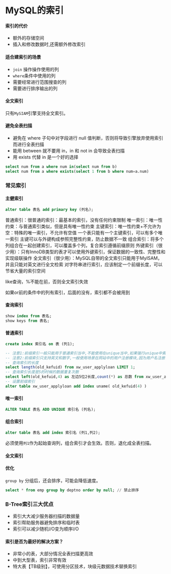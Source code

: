 # MySQL的索引

#### 索引的代价

- 额外的存储空间
- 插入和修改数据时,还需额外修改索引

#### 适合建索引的场景

- `join` 操作操作使用的列
- `where`条件中使用的列
- 需要经常进行范围搜查的列 
- 需要进行排序输出的列

#### 全文索引

只有`MySIAM`引擎支持全文索引。

#### 避免全表扫描

- 避免在 where 子句中对字段进行 null 值判断，否则将导致引擎放弃使用索引而进行全表扫描
- 能用 between 就不要用 in，in 和 not in 会导致全表扫描
- 用 exists 代替 in 是一个好的选择

```sql
select num from a where num in(select num from b)
select num from a where exists(select 1 from b where num=a.num)
```

### 常见索引

#### 主健索引

```sql
alter table 表名 add primary key (列名);
```

普通索引：很普通的索引：最基本的索引，没有任何约束限制
唯一索引：唯一性约束：与普通索引类似，但是具有唯一性约束
主键索引：唯一性约束+不允许为空：特殊的唯一索引，不允许有空值
一个表只能有一个主键索引，可以有多个唯一索引
主键可以与外键构成参照完整性约束，防止数据不一致
组合索引：将多个列组合在一起创建索引，可以覆盖多个列，复合索引遵循前缀原则
外键索引（很少用）：只有InnoDB类型的表才可以使用外键索引，保证数据的一致性、完整性和实现级联操作
全文索引（很少用）：MySQL自带的全文索引只能用于MyISAM，并且只能对英文进行全文检索
对字符串进行索引，应该制定一个前缀长度，可以节省大量的索引空间

like查询，%不能在前，否则全文索引失效

如果or前的条件中的列有索引，后面的没有，索引都不会被用到


#### 查询索引

```sql
show index from 表名;
show keys from 表名;
```

#### 普通索引

```sql
create index 索引名 on 表 (列1);

-- 注意1:前缀索引一般只能用于普通索引当中,不能使用在unique当中,如果强行unique中索引有可能无法被使用上
-- 注意2:前缀索引只支持英文和数字,一般使用场景在网站中的用户注册模块,因为用户名注册多用邮箱和手机号码为主
-- 查询索引的长度
select length(old_kefuid) from xw_user_applyloan LIMIT 1;
-- 查询索引长度是5的时候的数据重复次数
select left(old_kefuid,4) as 左边5位2长度,count(*) as 总数 from xw_user_applyloan GROUP by left(old_kefuid,4);
-- 设置前缀索引
alter table xw_user_applyloan add index uname( old_kefuid(4) )
```

#### 唯一索引

```sql
ALTER TABLE 表名 ADD UNIQUE 索引名 (列名);
```

#### 组合索引

```sql
alter table 表名 add index 索引名 (列1,列2); 
```

必须使用`列1`作为起始查询列，组合索引才会生效。否则，退化成全表扫描。

#### 全文索引


#### 优化

`group by` 分组后，还会排序，可能会降低速度。

```sql
select * from emp group by deptno order by null; // 禁止排序
```

### B-Tree索引三大优点

- 索引大大减少服务器扫描的数据量
- 索引帮助服务器避免排序和临时表
- 索引可以减少随机I/O变为顺序I/O

#### 索引是否为最好的解决方案？

- 非常小的表，大部分情况全表扫描更高效
- 中到大型表，索引非常有效
- 特大表【TB级别】，可使用分区技术，块级元数据技术替换索引
